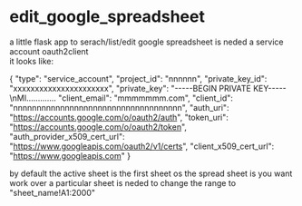 # edit_google_spreadsheet
a little  flask app to serach/list/edit google spreadsheet 
is neded a service account oauth2client  
it looks like:

{
  "type": "service_account",
  "project_id": "nnnnnn",
  "private_key_id": "xxxxxxxxxxxxxxxxxxxxxx",
  "private_key": "-----BEGIN PRIVATE KEY-----\nMI.............
  "client_email": "mmmmmmm.com",
  "client_id": "nnnnnnnnnnnnnnnnnnnnnnnnnnnnnnnnnnnn",
  "auth_uri": "https://accounts.google.com/o/oauth2/auth",
  "token_uri": "https://accounts.google.com/o/oauth2/token",
  "auth_provider_x509_cert_url": "https://www.googleapis.com/oauth2/v1/certs",
  "client_x509_cert_url": "https://www.googleapis.com"
}

by default the active sheet is the first sheet os the spread sheet is you want work over a particular sheet is neded to change the range 
to "sheet_name!A1:2000"
